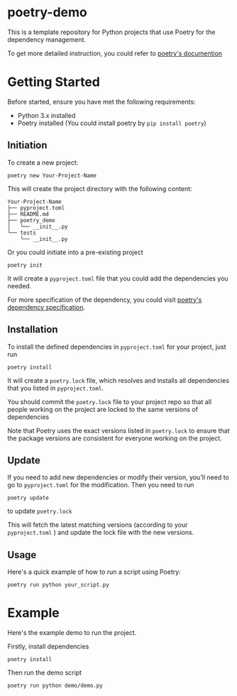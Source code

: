 # poetry-demo
This is a template repository for Python projects that use Poetry for the dependency management.

To get more detailed instruction, you could refer to [poetry's documention](https://python-poetry.org/docs/basic-usage/)

# Getting Started
Before started, ensure you have met the following requirements:
- Python 3.x installed
- Poetry installed (You could install poetry by  ```pip install poetry```)

## Initiation
To create a new project:
```
poetry new Your-Project-Name
```
This will create the project directory with the following content:
```
Your-Project-Name
├── pyproject.toml
├── README.md
├── poetry_demo
│   └── __init__.py
└── tests
    └── __init__.py
```
Or you could initiate into a pre-existing project
```
poetry init
```
It will create a ```pyproject.toml``` file that you could add the dependencies you needed.

For more specification of the dependency, you could visit [poetry's dependency specification](https://python-poetry.org/docs/dependency-specification/).

## Installation
To install the defined dependencies in ```pyproject.toml``` for your project, just run
```
poetry install
```
It will create a ```poetry.lock``` file, which resolves and installs all dependencies that you listed in ```pyproject.toml```. 

 You should commit the ```poetry.lock``` file to your project repo so that all people working on the project are locked to the same versions of dependencies

Note that Poetry uses the exact versions listed in ```poetry.lock``` to ensure that the package versions are consistent for everyone working on the project.

## Update
If you need to add new dependencies or modify their version, you'll need to go to ```pyproject.toml``` for the modification. Then you need to run
```
poetry update
```
to update ```poetry.lock```

This will fetch the latest matching versions (according to your ```pyproject.toml``` ) and update the lock file with the new versions.

## Usage
Here's a quick example of how to run a script using Poetry:
```
poetry run python your_script.py
```

# Example
Here's the example demo to run the project.

Firstly, install dependencies
```
poetry install
```
Then run the demo script
```
poetry run python demo/demo.py
```


